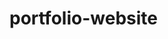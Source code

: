 
# portfolio-website
<img src="https://user-images.githubusercontent.com/59430438/217554508-62164f0f-cff2-474f-afb6-60abf363d111.png" alt="">
